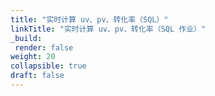 ```yaml
---
title: "实时计算 uv、pv、转化率（SQL）"
linkTitle: "实时计算 uv、pv、转化率（SQL 作业）"
_build:
 render: false 
weight: 20
collapsible: true
draft: false
---
```

